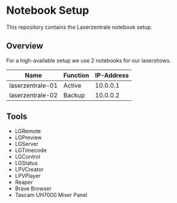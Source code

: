 # Notebook Setup

This repository contains the Laserzentrale notebook setup.

## Overview

For a high-available setup we use 2 notebooks for our lasershows.

| Name             | Function | IP-Address |
| ---------------- | -------- | ---------- |
| laserzentrale-01 | Active   | 10.0.0.1   |
| laserzentrale-02 | Backup   | 10.0.0.2   |

## Tools

- LGRemote
- LGPreview
- LGServer
- LGTimecode
- LGControl
- LGStatus
- LPVCreator
- LPVPlayer
- Reaper
- Brave Browser
- Tascam UH7000 Mixer Panel
